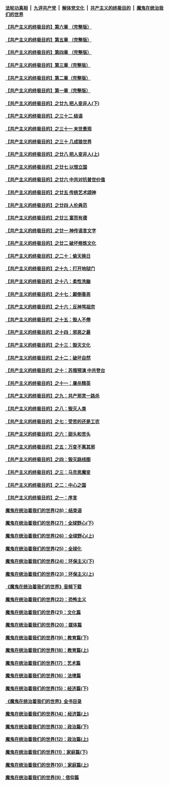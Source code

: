 ####  [法轮功真相](../../../../basic/blob/master/README.md?t=06071201) &nbsp;|&nbsp; [九评共产党](../../../../9ping.md/blob/master/README.md?t=06071201) &nbsp;|&nbsp; [解体党文化](../../../../jtdwh.md/blob/master/README.md?t=06071201)  &nbsp;|&nbsp; [共产主义的终极目的](../../../../gczydzjmd.md/blob/master/README.md?t=06071201) &nbsp;|&nbsp; [魔鬼在统治我们的世界](../../../../mgztzwmdsj.md/blob/master/README.md?t=06071201) 

#### [【共产主义的终极目的】第六章 （完整版）](../pages/nsc422/n11428913.md?t=06071201) 

#### [【共产主义的终极目的】第五章 （完整版）](../pages/nsc422/n11428912.md?t=06071201) 

#### [【共产主义的终极目的】第四章 （完整版）](../pages/nsc422/n11428907.md?t=06071201) 

#### [【共产主义的终极目的】第三章（完整版）](../pages/nsc422/n11428848.md?t=06071201) 

#### [【共产主义的终极目的】第二章（完整版）](../pages/nsc422/n11428831.md?t=06071201) 

#### [【共产主义的终极目的】第一章（完整版）](../pages/nsc422/n11417651.md?t=06071201) 

#### [【共产主义的终极目的】之廿九 把人变非人(下)](../pages/nsc422/n11344140.md?t=06071201) 

#### [【共产主义的终极目的】之三十二 结语](../pages/nsc422/n11360535.md?t=06071201) 

#### [【共产主义的终极目的】之三十一 末世景观](../pages/nsc422/n11351129.md?t=06071201) 

#### [【共产主义的终极目的】之三十 几成狼世界](../pages/nsc422/n11348280.md?t=06071201) 

#### [【共产主义的终极目的】之廿八 把人变非人(上)](../pages/nsc422/n11340492.md?t=06071201) 

#### [【共产主义的终极目的】之廿七 以恨立国](../pages/nsc422/n11336944.md?t=06071201) 

#### [【共产主义的终极目的】之廿六 中共对抗普世价值](../pages/nsc422/n11324785.md?t=06071201) 

#### [【共产主义的终极目的】之廿五 传统艺术颂神](../pages/nsc422/n11296396.md?t=06071201) 

#### [【共产主义的终极目的】之廿四 人伦典范](../pages/nsc422/n11296397.md?t=06071201) 

#### [【共产主义的终极目的】之廿三 富而有德](../pages/nsc422/n11283598.md?t=06071201) 

#### [【共产主义的终极目的】之廿一 神传语言文字](../pages/nsc422/n11263265.md?t=06071201) 

#### [【共产主义的终极目的】之廿二 破坏修炼文化](../pages/nsc422/n11245728.md?t=06071201) 

#### [【共产主义的终极目的】之二十：偷天换日](../pages/nsc422/n11238846.md?t=06071201) 

#### [【共产主义的终极目的】之十九：打开地狱门](../pages/nsc422/n11206376.md?t=06071201) 

#### [【共产主义的终极目的】之十八：柔性洗脑](../pages/nsc422/n11199994.md?t=06071201) 

#### [【共产主义的终极目的】之十七：颠倒善恶](../pages/nsc422/n11179782.md?t=06071201) 

#### [【共产主义的终极目的】之十六：反神骂祖宗](../pages/nsc422/n11166798.md?t=06071201) 

#### [【共产主义的终极目的】之十五：毁人不倦](../pages/nsc422/n11166792.md?t=06071201) 

#### [【共产主义的终极目的】之十四：邪恶之最](../pages/nsc422/n11150249.md?t=06071201) 

#### [【共产主义的终极目的】之十三：毁灭文化](../pages/nsc422/n11135227.md?t=06071201) 

#### [【共产主义的终极目的】之十二：破坏自然](../pages/nsc422/n11135214.md?t=06071201) 

#### [【共产主义的终极目的】之十：苏俄预演 中共登台](../pages/nsc422/n11118424.md?t=06071201) 

#### [【共产主义的终极目的】之十一：屠杀精英](../pages/nsc422/n11118442.md?t=06071201) 

#### [【共产主义的终极目的】之九：共产邪灵一路杀](../pages/nsc422/n11114139.md?t=06071201) 

#### [【共产主义的终极目的】之八：毁灭人类](../pages/nsc422/n11108503.md?t=06071201) 

#### [【共产主义的终极目的】之七：受苦的还是工农](../pages/nsc422/n11101809.md?t=06071201) 

#### [【共产主义的终极目的】之六：甜头和苦头](../pages/nsc422/n11096971.md?t=06071201) 

#### [【共产主义的终极目的】之五：万变不离其邪](../pages/nsc422/n11091285.md?t=06071201) 

#### [【共产主义的终极目的】之四：毁灭路线图](../pages/nsc422/n11086284.md?t=06071201) 

#### [【共产主义的终极目的】之三：马克思魔变](../pages/nsc422/n11061941.md?t=06071201) 

#### [【共产主义的终极目的】之二：中心之国](../pages/nsc422/n11047728.md?t=06071201) 

#### [【共产主义的终极目的】之一：序言](../pages/nsc422/n11086077.md?t=06071201) 

#### [魔鬼在统治着我们的世界(28)：结束语](../pages/nsc422/n10936246.md?t=06071201) 

#### [魔鬼在统治着我们的世界(27)：全球野心(下)](../pages/nsc422/n10928319.md?t=06071201) 

#### [魔鬼在统治着我们的世界(26)：全球野心(上)](../pages/nsc422/n10900318.md?t=06071201) 

#### [魔鬼在统治着我们的世界(25)：全球化](../pages/nsc422/n10788205.md?t=06071201) 

#### [魔鬼在统治着我们的世界(24)：环保主义(下)](../pages/nsc422/n10695307.md?t=06071201) 

#### [魔鬼在统治着我们的世界(23)：环保主义(上)](../pages/nsc422/n10688613.md?t=06071201) 

#### [《魔鬼在统治着我们的世界》音频下载](../pages/nsc422/n10635553.md?t=06071201) 

#### [魔鬼在统治着我们的世界(22)：恐怖主义](../pages/nsc422/n10614727.md?t=06071201) 

#### [魔鬼在统治着我们的世界(21)：文化篇](../pages/nsc422/n10597706.md?t=06071201) 

#### [魔鬼在统治着我们的世界(20)：媒体篇](../pages/nsc422/n10586579.md?t=06071201) 

#### [魔鬼在统治着我们的世界(19)：教育篇(下)](../pages/nsc422/n10564808.md?t=06071201) 

#### [魔鬼在统治着我们的世界(18)：教育篇(上)](../pages/nsc422/n10526970.md?t=06071201) 

#### [魔鬼在统治着我们的世界(17)：艺术篇](../pages/nsc422/n10499093.md?t=06071201) 

#### [魔鬼在统治着我们的世界(16)：法律篇](../pages/nsc422/n10485969.md?t=06071201) 

#### [魔鬼在统治着我们的世界(15)：经济篇(下)](../pages/nsc422/n10469975.md?t=06071201) 

#### [《魔鬼在统治着我们的世界》全书目录](../pages/nsc422/n10464261.md?t=06071201) 

#### [魔鬼在统治着我们的世界(14)：经济篇(上)](../pages/nsc422/n10457370.md?t=06071201) 

#### [魔鬼在统治着我们的世界(13)：政治篇(下)](../pages/nsc422/n10448270.md?t=06071201) 

#### [魔鬼在统治着我们的世界(12)：政治篇(上)](../pages/nsc422/n10444576.md?t=06071201) 

#### [魔鬼在统治着我们的世界(11)：家庭篇(下)](../pages/nsc422/n10440961.md?t=06071201) 

#### [魔鬼在统治着我们的世界(10)：家庭篇(上)](../pages/nsc422/n10435448.md?t=06071201) 

#### [魔鬼在统治着我们的世界(9)：信仰篇](../pages/nsc422/n10432159.md?t=06071201) 

